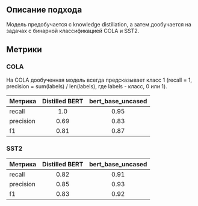 ## Описание подхода

Модель предобучается с knowledge distillation, а затем дообучается на задачах с бинарной классификацией COLA и SST2.

## Метрики

### COLA

На COLA дообученная модель всегда предсказывает класс 1 (recall = 1, precision = sum(labels) / len(labels), где labels - класс, 0 или 1).

| Метрика       | Distilled BERT     | bert_base_uncased|
| ------------- |:------------------:|:----------------:|
| recall        |        1.0         |        0.95      |
| precision     |        0.69        |        0.83      |
| f1            |        0.81        |        0.87      |

### SST2

| Метрика       | Distilled BERT     | bert_base_uncased|
| ------------- |:------------------:|:----------------:|
| recall        |        0.82        |        0.91      |
| precision     |        0.85        |        0.93      |
| f1            |        0.83        |        0.92      |


